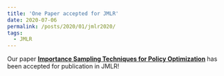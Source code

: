 ```yaml
---
title: 'One Paper accepted for JMLR'
date: 2020-07-06
permalink: /posts/2020/01/jmlr2020/
tags:
  - JMLR
---
```


Our paper <b>[Importance Sampling Techniques for Policy Optimization](/publication/0013-2020-Importance-Sampling-Techniques-for-Policy-Optimization)</b> has been accepted for publication in JMLR!
